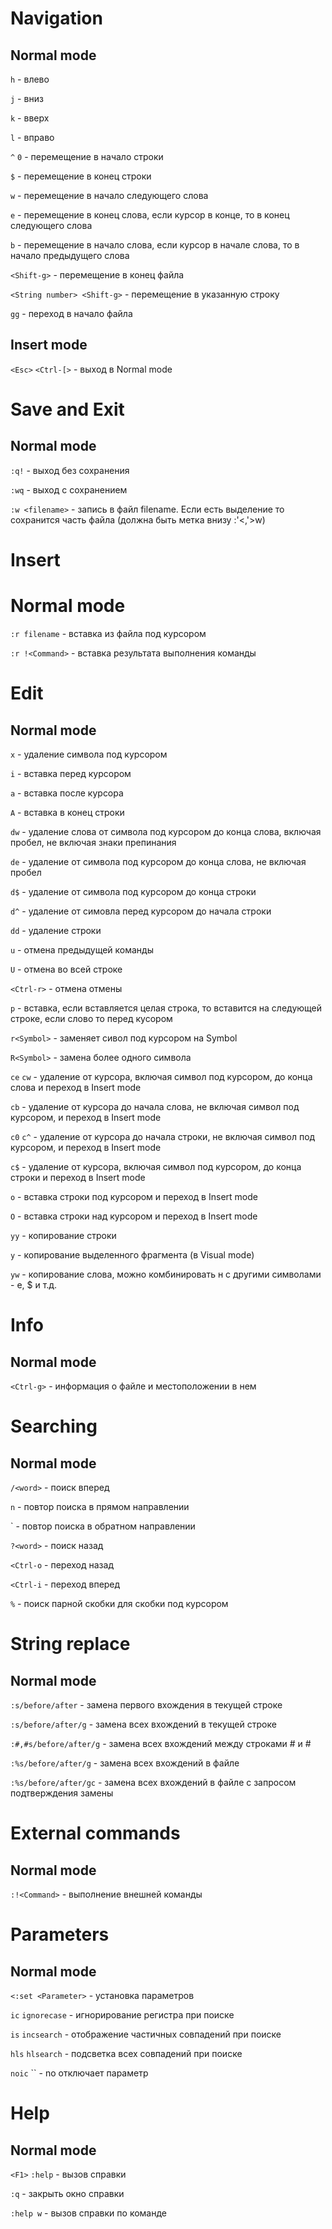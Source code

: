 # Navigation
## Normal mode
`h` - влево

`j` - вниз

`k` - вверх

`l` - вправо

`^` `0` - перемещение в начало строки

`$` - перемещение в конец строки

`w` - перемещение в начало следующего слова

`e` - перемещение в конец слова, если курсор в конце, то в конец следующего слова

`b` - перемещение в начало слова, если курсор в начале слова, то в начало предыдущего слова

`<Shift-g>` - перемещение в конец файла

`<String number> <Shift-g>` - перемещение в указанную строку

`gg` - переход в начало файла

## Insert mode
`<Esc>` `<Ctrl-[>` - выход в Normal mode


# Save and Exit
## Normal mode
`:q!` - выход без сохранения

`:wq` - выход с сохранением

`:w <filename>` - запись в файл filename. Если есть выделение то сохранится часть файла (должна быть метка внизу :'<,'>w)


# Insert
# Normal mode
`:r filename` - вставка из файла под курсором

`:r !<Command>` - вставка результата выполнения команды


# Edit
## Normal mode
`x` - удаление символа под курсором

`i` - вставка перед курсором

`a` - вставка после курсора

`A` - вставка в конец строки

`dw` - удаление слова от символа под курсором до конца слова, включая пробел, не включая знаки препинания

`de` - удаление от символа под курсором до конца слова, не включая пробел

`d$` - удаление от символа под курсором до конца строки

`d^` - удаление от симовла перед курсором до начала строки

`dd` - удаление строки

`u` - отмена предыдущей команды

`U` - отмена во всей строке

`<Ctrl-r>` - отмена отмены

`p` - вставка, если вставляется целая строка, то вставится на следующей строке, если слово то перед кусором

`r<Symbol>` - заменяет сивол под курсором на Symbol

`R<Symbol>` - замена более одного символа

`ce` `cw` - удаление от курсора, включая символ под курсором, до конца слова и переход в Insert mode

`cb` - удаление от курсора до начала слова, не включая символ под курсором, и переход в Insert mode

`c0` `c^` - удаление от курсора до начала строки, не включая символ под курсором, и переход в Insert mode

`c$` - удаление от курсора, включая символ под курсором, до конца строки и переход в Insert mode

`o` - вставка строки под курсором и переход в Insert mode

`O` - вставка строки над курсором и переход в Insert mode

`yy` - копирование строки

`y` - копирование выделенного фрагмента (в Visual mode)

`yw` - копирование слова, можно комбинировать н с другими символами - e, $ и т.д.


# Info
## Normal mode
`<Ctrl-g>` - информация о файле и местоположении в нем


# Searching
## Normal mode
`/<word>` - поиск вперед

`n` - повтор поиска в прямом направлении

`<Shift-n> - повтор поиска в обратном направлении

`?<word>` - поиск назад

`<Ctrl-o` - переход назад

`<Ctrl-i` - переход вперед

`%` - поиск парной скобки для скобки под курсором


# String replace
## Normal mode
`:s/before/after` - замена первого вхождения в текущей строке

`:s/before/after/g` - замена всех вхождений в текущей строке

`:#,#s/before/after/g` - замена всех вхождений между строками # и #

`:%s/before/after/g` - замена всех вхождений в файле

`:%s/before/after/gc` - замена всех вхождений в файле с запросом подтверждения замены


# External commands
## Normal mode
`:!<Command>` - выполнение внешней команды


# Parameters
## Normal mode

`<:set <Parameter>` - установка параметров

`ic` `ignorecase` - игнорирование регистра при поиске
  
`is` `incsearch` - отображение частичных совпадений при поиске
  
`hls` `hlsearch` - подсветка всех совпадений при поиске
  
`noic` `` - no отключает параметр

# Help
## Normal mode
`<F1>` `:help` - вызов справки

`:q` - закрыть окно справки

`:help w` - вызов справки по команде
